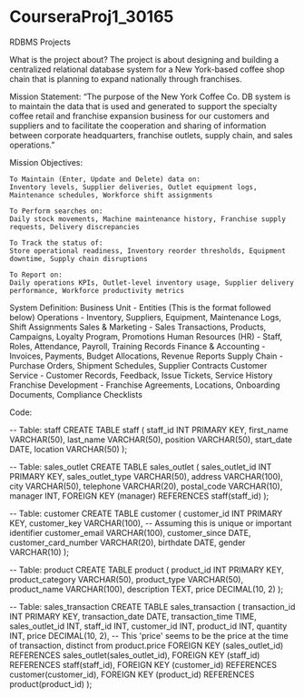 # CourseraProj1_30165
RDBMS Projects



What is the project about?
The project is about designing and building a centralized relational database system for a New York-based coffee shop chain that is planning to expand nationally through franchises.



Mission Statement:
“The purpose of the New York Coffee Co. DB system is to maintain the data that is used and generated to support the specialty coffee retail and franchise expansion business for our customers and suppliers and to facilitate the cooperation and sharing of information between corporate headquarters, franchise outlets, supply chain, and sales operations.”



Mission Objectives:

    To Maintain (Enter, Update and Delete) data on:
    Inventory levels, Supplier deliveries, Outlet equipment logs, Maintenance schedules, Workforce shift assignments

    To Perform searches on:
    Daily stock movements, Machine maintenance history, Franchise supply requests, Delivery discrepancies

    To Track the status of:
    Store operational readiness, Inventory reorder thresholds, Equipment downtime, Supply chain disruptions

    To Report on:
    Daily operations KPIs, Outlet-level inventory usage, Supplier delivery performance, Workforce productivity metrics



System Definition:
Business Unit	- Entities (This is the format followed below)
Operations -	Inventory, Suppliers, Equipment, Maintenance Logs, Shift Assignments
Sales & Marketing -	Sales Transactions, Products, Campaigns, Loyalty Program, Promotions
Human Resources (HR) -	Staff, Roles, Attendance, Payroll, Training Records
Finance & Accounting -	Invoices, Payments, Budget Allocations, Revenue Reports
Supply Chain	- Purchase Orders, Shipment Schedules, Supplier Contracts
Customer Service -	Customer Records, Feedback, Issue Tickets, Service History
Franchise Development -	Franchise Agreements, Locations, Onboarding Documents, Compliance Checklists



Code:

-- Table: staff
CREATE TABLE staff (
    staff_id INT PRIMARY KEY,
    first_name VARCHAR(50),
    last_name VARCHAR(50),
    position VARCHAR(50),
    start_date DATE,
    location VARCHAR(50)
);

-- Table: sales_outlet
CREATE TABLE sales_outlet (
    sales_outlet_id INT PRIMARY KEY,
    sales_outlet_type VARCHAR(50),
    address VARCHAR(100),
    city VARCHAR(50),
    telephone VARCHAR(20),
    postal_code VARCHAR(10),
    manager INT,
    FOREIGN KEY (manager) REFERENCES staff(staff_id)
);

-- Table: customer
CREATE TABLE customer (
    customer_id INT PRIMARY KEY,
    customer_key VARCHAR(100), -- Assuming this is unique or important identifier
    customer_email VARCHAR(100),
    customer_since DATE,
    customer_card_number VARCHAR(20),
    birthdate DATE,
    gender VARCHAR(10)
);

-- Table: product
CREATE TABLE product (
    product_id INT PRIMARY KEY,
    product_category VARCHAR(50),
    product_type VARCHAR(50),
    product_name VARCHAR(100),
    description TEXT,
    price DECIMAL(10, 2)
);

-- Table: sales_transaction
CREATE TABLE sales_transaction (
    transaction_id INT PRIMARY KEY,
    transaction_date DATE,
    transaction_time TIME,
    sales_outlet_id INT,
    staff_id INT,
    customer_id INT,
    product_id INT,
    quantity INT,
    price DECIMAL(10, 2), -- This 'price' seems to be the price at the time of transaction, distinct from product.price
    FOREIGN KEY (sales_outlet_id) REFERENCES sales_outlet(sales_outlet_id),
    FOREIGN KEY (staff_id) REFERENCES staff(staff_id),
    FOREIGN KEY (customer_id) REFERENCES customer(customer_id),
    FOREIGN KEY (product_id) REFERENCES product(product_id)
);
